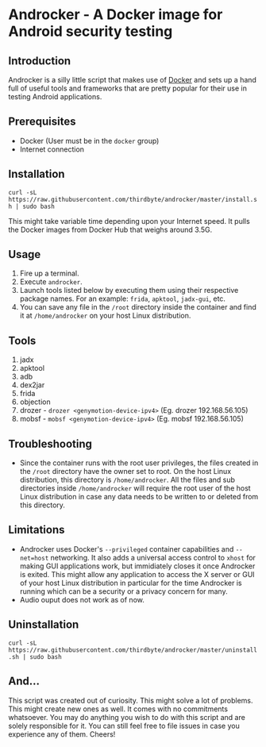 # Androcker - A Docker image for Android security testing

## Introduction

Androcker is a silly little script that makes use of [Docker](https://www.docker.com/) and sets up a hand full of useful tools and frameworks that are pretty popular for their use in testing Android applications.

## Prerequisites
+ Docker (User must be in the `docker` group)
+ Internet connection

## Installation

`curl -sL https://raw.githubusercontent.com/thirdbyte/androcker/master/install.sh | sudo bash`

This might take variable time depending upon your Internet speed. It pulls the Docker images from Docker Hub that weighs around 3.5G.

## Usage

1. Fire up a terminal.
2. Execute `androcker`.
3. Launch tools listed below by executing them using their respective package names. For an example: `frida`, `apktool`, `jadx-gui`, etc.
4. You can save any file in the `/root` directory inside the container and find it at `/home/androcker` on your host Linux distribution.

## Tools

1. jadx
2. apktool
3. adb
4. dex2jar
5. frida
6. objection
7. drozer - `drozer <genymotion-device-ipv4>` (Eg. drozer 192.168.56.105)
8. mobsf - `mobsf <genymotion-device-ipv4>` (Eg. mobsf 192.168.56.105)

## Troubleshooting

+ Since the container runs with the root user privileges, the files created in the `/root` directory have the owner set to root. On the host Linux distribution, this directory is `/home/androcker`. All the files and sub directories inside `/home/androcker` will require the root user of the host Linux distribution in case any data needs to be written to or deleted from this directory.

## Limitations

+ Androcker uses Docker's `--privileged` container capabilities and `--net=host` networking. It also adds a universal access control to `xhost` for making GUI applications work, but immidiately closes it once Androcker is exited. This might allow any application to access the X server or GUI of your host Linux distribution in particular for the time Androcker is running which can be a security or a privacy concern for many.
+ Audio ouput does not work as of now.

## Uninstallation

`curl -sL https://raw.githubusercontent.com/thirdbyte/androcker/master/uninstall.sh | sudo bash`

## And...

This script was created out of curiosity. This might solve a lot of problems. This might create new ones as well. It comes with no commitments whatsoever. You may do anything you wish to do with this script and are solely responsible for it. You can still feel free to file issues in case you experience any of them. Cheers!
